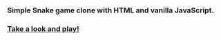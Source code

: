 ### Simple Snake game clone with HTML and vanilla JavaScript.

### [Take a look and play!](https://www.jianyili.com/snake/)

